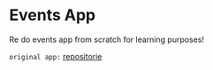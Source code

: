 # Events App
Re do events app from scratch for learning purposes!

`original app:` [repositorie](https://github.com/RedouaneAjgagal/react-advance-router)